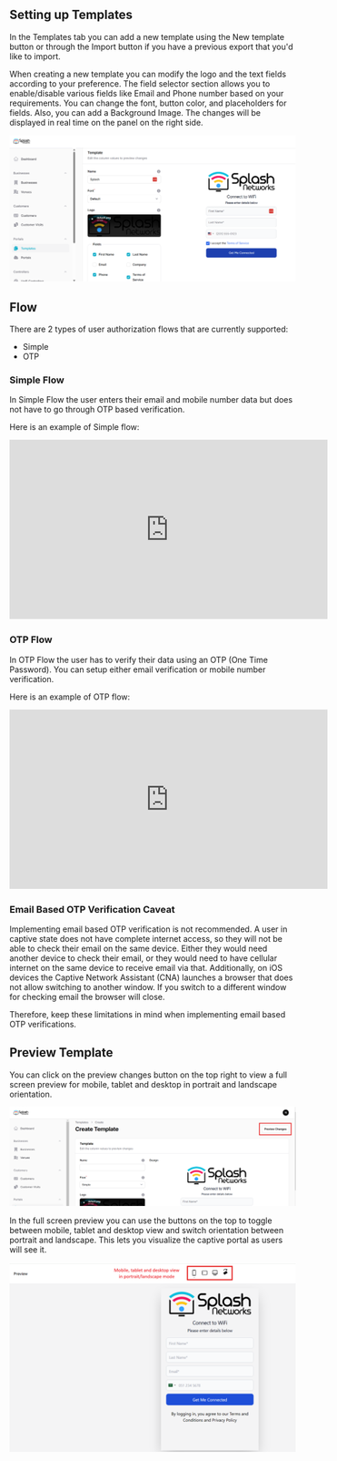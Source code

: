 ## Setting up Templates

In the Templates tab you can add a new template using the New template button or through the Import button if you have a previous export that you'd like to import.

When creating a new template you can modify the logo and the text fields according to your preference. The field selector section allows you to enable/disable various fields like Email and Phone number based on your requirements. You can change the font, button color, and placeholders for fields. Also, you can add a Background Image. The changes will be displayed in real time on the panel on the right side.

![Template](assets/images/template.png)

## Flow

There are 2 types of user authorization flows that are currently supported:

 - Simple
 - OTP

### Simple Flow

In Simple Flow the user enters their email and mobile number data but does not have to go through OTP based verification.

Here is an example of Simple flow:

<iframe width="560" height="315" 
    src="https://www.youtube.com/embed/K6QrtRPBBg4" 
    frameborder="0" allowfullscreen>
</iframe>

### OTP Flow

In OTP Flow the user has to verify their data using an OTP (One Time Password). You can setup either email verification or mobile number verification.

Here is an example of OTP flow:

<iframe width="560" height="315" 
    src="https://www.youtube.com/embed/yRG6ERp7FDg" 
    frameborder="0" allowfullscreen>
</iframe>

### Email Based OTP Verification Caveat

Implementing email based OTP verification is not recommended. A user in captive state does not have complete internet access, so they will not be able to check their email on the same device. Either they would need another device to check their email, or they would need to have cellular internet on the same device to receive email via that. Additionally, on iOS devices the Captive Network Assistant (CNA) launches a browser that does not allow switching to another window. If you switch to a different window for checking email the browser will close.

Therefore, keep these limitations in mind when implementing email based OTP verifications.

## Preview Template

You can click on the preview changes button on the top right to view a full screen preview for mobile, tablet and desktop in portrait and landscape orientation.

![Preview Changes](assets/images/preview-changes.png)

In the full screen preview you can use the buttons on the top to toggle between mobile, tablet and desktop view and switch orientation between portrait and landscape. This lets you visualize the captive portal as users will see it.

![Full Preview](assets/images/full-preview.png)
